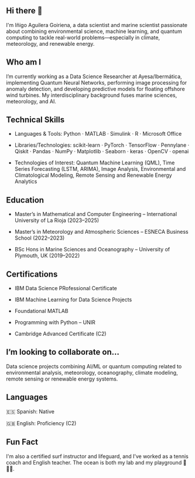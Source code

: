 ## Hi there 👋

I'm Iñigo Aguilera Goiriena, a data scientist and marine scientist passionate about combining environmental science, machine learning, and quantum computing to tackle real-world problems—especially in climate, meteorology, and renewable energy.

## Who am I

I’m currently working as a Data Science Researcher at Ayesa/Ibermática, implementing Quantum Neural Networks, performing image processing for anomaly detection, and developing predictive models for floating offshore wind turbines. My interdisciplinary background fuses marine sciences, meteorology, and AI.

## Technical Skills
- Languages & Tools: Python · MATLAB · Simulink · R · Microsoft Office

- Libraries/Technologies: scikit-learn · PyTorch · TensorFlow · Pennylane · Qiskit · Pandas · NumPy · Matplotlib · Seaborn · keras · OpenCV · openai

- Technologies of Interest: Quantum Machine Learning (QML), Time Series Forecasting (LSTM, ARIMA), Image Analysis, Environmental and Climatological Modeling, Remote Sensing and Renewable Energy Analytics

## Education

- Master’s in Mathematical and Computer Engineering – International University of La Rioja (2023–2025)

- Master’s in Meteorology and Atmospheric Sciences – ESNECA Business School (2022–2023)

- BSc Hons in Marine Sciences and Oceanography – University of Plymouth, UK (2019–2022)

## Certifications

- IBM Data Science PRofessional Certificate

- IBM Machine Learning for Data Science Projects

- Foundational MATLAB

- Programming with Python – UNIR

- Cambridge Advanced Certificate (C2)

## I’m looking to collaborate on...

Data science projects combining AI/ML or quantum computing related to environmental analysis, meteorology, oceanography, climate modeling, remote sensing or renewable energy systems.


## Languages

🇪🇸 Spanish: Native

🇬🇧 English: Proficiency (C2)

## Fun Fact

I'm also a certified surf instructor and lifeguard, and I’ve worked as a tennis coach and English teacher. The ocean is both my lab and my playground 🌊🏄‍♂️.
